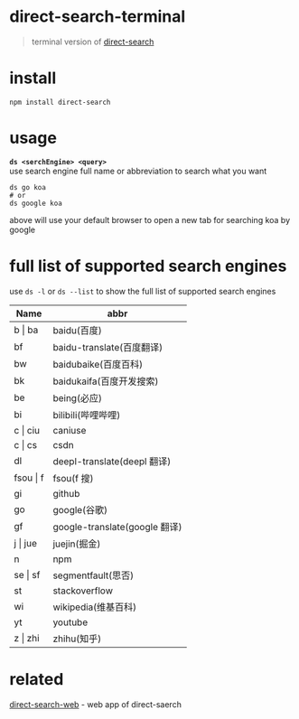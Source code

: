 # direct-search-terminal

> terminal version of [direct-search](https://github.com/CiroLee/direct-search)

# install

```shell
npm install direct-search
```

# usage

**`ds <serchEngine> <query>`**  
use search engine full name or abbreviation to search what you want

```shell
ds go koa
# or
ds google koa
```

above will use your default browser to open a new tab for searching koa by google

# full list of supported search engines

use `ds -l` or `ds --list` to show the full list of supported search engines

| Name      | abbr                          |
| --------- | ----------------------------- |
| b \| ba   | baidu(百度)                   |
| bf        | baidu-translate(百度翻译)     |
| bw        | baidubaike(百度百科)          |
| bk        | baidukaifa(百度开发搜索)      |
| be        | being(必应)                   |
| bi        | bilibili(哔哩哔哩)            |
| c \| ciu  | caniuse                       |
| c \| cs   | csdn                          |
| dl        | deepl-translate(deepl 翻译)   |
| fsou \| f | fsou(f 搜)                    |
| gi        | github                        |
| go        | google(谷歌)                  |
| gf        | google-translate(google 翻译) |
| j \| jue  | juejin(掘金)                  |
| n         | npm                           |
| se \| sf  | segmentfault(思否)            |
| st        | stackoverflow                 |
| wi        | wikipedia(维基百科)           |
| yt        | youtube                       |
| z \| zhi  | zhihu(知乎)                   |

# related

[direct-search-web](https://github.com/CiroLee/direct-search) - web app of direct-saerch
